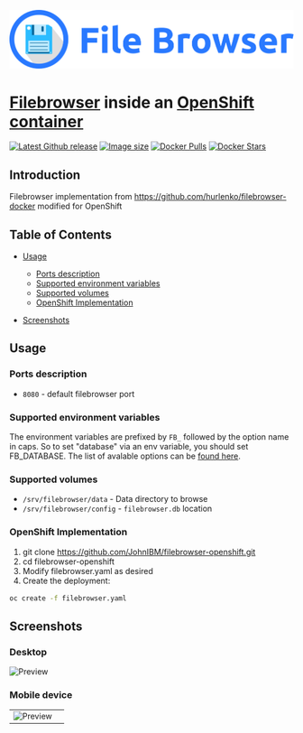 <p align="center">
  <img src="https://raw.githubusercontent.com/filebrowser/logo/master/banner.png" width="550"/>
</p>

# [Filebrowser](https://github.com/filebrowser/filebrowser) inside an [OpenShift container](https://hub.docker.com/r/johnibm/filebrowser)

[![Latest Github release](https://img.shields.io/github/release/hurlenko/filebrowser-docker.svg)](https://github.com/hurlenko/filebrowser-docker/releases/latest)
[![Image size](https://img.shields.io/docker/image-size/hurlenko/aria2-ariang/latest)](https://hub.docker.com/r/hurlenko/filebrowser)
[![Docker Pulls](https://img.shields.io/docker/pulls/hurlenko/filebrowser.svg)](https://hub.docker.com/r/hurlenko/filebrowser/)
[![Docker Stars](https://img.shields.io/docker/stars/hurlenko/filebrowser.svg)](https://hub.docker.com/r/hurlenko/filebrowser/)

## Introduction
Filebrowser implementation from https://github.com/hurlenko/filebrowser-docker modified for OpenShift
## Table of Contents



- [Usage](#usage)
  
  - [Ports description](#ports-description)
  - [Supported environment variables](#supported-environment-variables)
  - [Supported volumes](#supported-volumes)  
  - [OpenShift Implementation](#openshift)  

- [Screenshots](#screenshots)

## Usage

### Ports description

- `8080` - default filebrowser port

### Supported environment variables

The environment variables are prefixed by `FB_` followed by the option name in caps. So to set "database" via an env variable, you should set FB_DATABASE. The list of avalable options can be [found here](https://filebrowser.org/cli/filebrowser#options).

### Supported volumes

- `/srv/filebrowser/data` - Data directory to browse
- `/srv/filebrowser/config` - `filebrowser.db` location

### OpenShift Implementation

1. git clone https://github.com/JohnIBM/filebrowser-openshift.git
2. cd filebrowser-openshift
3. Modify filebrowser.yaml as desired
4. Create the deployment:
```bash
oc create -f filebrowser.yaml
```

## Screenshots

### Desktop

![Preview](https://user-images.githubusercontent.com/5447088/50716739-ebd26700-107a-11e9-9817-14230c53efd2.gif)

### Mobile device

| | |
|---|---|
![Preview](https://user-images.githubusercontent.com/18035960/67269128-c7873000-f4be-11e9-89be-1fe33c3e973c.png) | 
